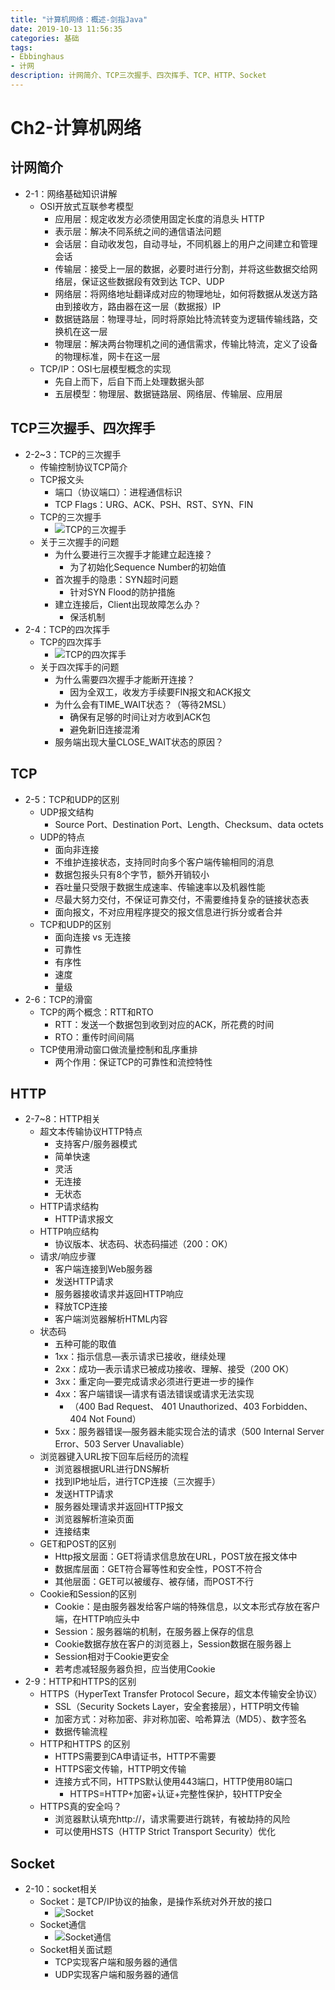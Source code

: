 ```yaml
---
title: "计算机网络：概述-剑指Java"
date: 2019-10-13 11:56:35
categories: 基础
tags: 
- Ebbinghaus
- 计网
description: 计网简介、TCP三次握手、四次挥手、TCP、HTTP、Socket
---
```

<!-- more -->
# Ch2-计算机网络
## 计网简介
- 2-1：网络基础知识讲解
    - OSI开放式互联参考模型
        - 应用层：规定收发方必须使用固定长度的消息头 HTTP
        - 表示层：解决不同系统之间的通信语法问题
        - 会话层：自动收发包，自动寻址，不同机器上的用户之间建立和管理会话
        - 传输层：接受上一层的数据，必要时进行分割，并将这些数据交给网络层，保证这些数据段有效到达 TCP、UDP
        - 网络层：将网络地址翻译成对应的物理地址，如何将数据从发送方路由到接收方，路由器在这一层（数据报）IP
        - 数据链路层：物理寻址，同时将原始比特流转变为逻辑传输线路，交换机在这一层
        - 物理层：解决两台物理机之间的通信需求，传输比特流，定义了设备的物理标准，网卡在这一层
    - TCP/IP：OSI七层模型概念的实现
        - 先自上而下，后自下而上处理数据头部
        - 五层模型：物理层、数据链路层、网络层、传输层、应用层

## TCP三次握手、四次挥手
- 2-2~3：TCP的三次握手
    - 传输控制协议TCP简介
    - TCP报文头
        - 端口（协议端口）：进程通信标识
        - TCP Flags：URG、ACK、PSH、RST、SYN、FIN
    - TCP的三次握手
        - ![TCP的三次握手](/images/basic/network/1.jpg) 
    - 关于三次握手的问题
        - 为什么要进行三次握手才能建立起连接？
            - 为了初始化Sequence Number的初始值
        - 首次握手的隐患：SYN超时问题
            - 针对SYN Flood的防护措施
        - 建立连接后，Client出现故障怎么办？
            - 保活机制
- 2-4：TCP的四次挥手
    - TCP的四次挥手
        - ![TCP的四次挥手](/images/basic/network/2.jpg) 
    - 关于四次挥手的问题
        - 为什么需要四次握手才能断开连接？
            - 因为全双工，收发方手续要FIN报文和ACK报文
        - 为什么会有TIME_WAIT状态？（等待2MSL）
            - 确保有足够的时间让对方收到ACK包
            - 避免新旧连接混淆
        - 服务端出现大量CLOSE_WAIT状态的原因？

## TCP
- 2-5：TCP和UDP的区别
    - UDP报文结构
        - Source Port、Destination Port、Length、Checksum、data octets
    - UDP的特点
        - 面向非连接
        - 不维护连接状态，支持同时向多个客户端传输相同的消息
        - 数据包报头只有8个字节，额外开销较小
        - 吞吐量只受限于数据生成速率、传输速率以及机器性能
        - 尽最大努力交付，不保证可靠交付，不需要维持复杂的链接状态表
        - 面向报文，不对应用程序提交的报文信息进行拆分或者合并
    - TCP和UDP的区别
        - 面向连接 vs 无连接
        - 可靠性
        - 有序性
        - 速度
        - 量级
- 2-6：TCP的滑窗
    - TCP的两个概念：RTT和RTO
        - RTT：发送一个数据包到收到对应的ACK，所花费的时间
        - RTO：重传时间间隔
    - TCP使用滑动窗口做流量控制和乱序重排
        - 两个作用：保证TCP的可靠性和流控特性

## HTTP
- 2-7~8：HTTP相关
    - 超文本传输协议HTTP特点
        - 支持客户/服务器模式
        - 简单快速
        - 灵活
        - 无连接
        - 无状态
    - HTTP请求结构
        - HTTP请求报文
    - HTTP响应结构
        - 协议版本、状态码、状态码描述（200：OK）
    - 请求/响应步骤
        - 客户端连接到Web服务器
        - 发送HTTP请求
        - 服务器接收请求并返回HTTP响应
        - 释放TCP连接
        - 客户端浏览器解析HTML内容
    - 状态码
        - 五种可能的取值
        - 1xx：指示信息—表示请求已接收，继续处理
        - 2xx：成功—表示请求已被成功接收、理解、接受（200 OK）
        - 3xx：重定向—要完成请求必须进行更进一步的操作
        - 4xx：客户端错误—请求有语法错误或请求无法实现
            - （400 Bad Request、 401 Unauthorized、403 Forbidden、404 Not Found）
        - 5xx：服务器错误—服务器未能实现合法的请求（500 Internal Server Error、503 Server Unavaliable）
    - 浏览器键入URL按下回车后经历的流程
        - 浏览器根据URL进行DNS解析
        - 找到IP地址后，进行TCP连接（三次握手）
        - 发送HTTP请求
        - 服务器处理请求并返回HTTP报文
        - 浏览器解析渲染页面
        - 连接结束
    - GET和POST的区别
        - Http报文层面：GET将请求信息放在URL，POST放在报文体中
        - 数据库层面：GET符合幂等性和安全性，POST不符合
        - 其他层面：GET可以被缓存、被存储，而POST不行
    - Cookie和Session的区别
        - Cookie：是由服务器发给客户端的特殊信息，以文本形式存放在客户端，在HTTP响应头中
        - Session：服务器端的机制，在服务器上保存的信息
        - Cookie数据存放在客户的浏览器上，Session数据在服务器上
        - Session相对于Cookie更安全
        - 若考虑减轻服务器负担，应当使用Cookie
- 2-9：HTTP和HTTPS的区别
    - HTTPS（HyperText Transfer Protocol Secure，超文本传输安全协议）
        - SSL（Security Sockets Layer，安全套接层），HTTP明文传输
        - 加密方式：对称加密、非对称加密、哈希算法（MD5）、数字签名
        - 数据传输流程
    - HTTP和HTTPS 的区别
        - HTTPS需要到CA申请证书，HTTP不需要
        - HTTPS密文传输，HTTP明文传输
        - 连接方式不同，HTTPS默认使用443端口，HTTP使用80端口
           - HTTPS=HTTP+加密+认证+完整性保护，较HTTP安全
    - HTTPS真的安全吗？
        - 浏览器默认填充http://，请求需要进行跳转，有被劫持的风险
        - 可以使用HSTS（HTTP Strict Transport Security）优化 

## Socket
- 2-10：socket相关
    - Socket：是TCP/IP协议的抽象，是操作系统对外开放的接口
        - ![Socket](/images/basic/network/3.jpg) 
    - Socket通信
        - ![Socket通信](/images/basic/network/4.jpg) 
    - Socket相关面试题
        - TCP实现客户端和服务器的通信
        - UDP实现客户端和服务器的通信